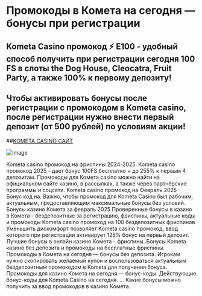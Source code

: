 # Промокоды в Комета на сегодня — бонусы при регистрации

## Kometa Casino промокод ⚡️ E100 - удобный способ получить при регистрации сегодня 100 FS в слоты the Dog House, Cleocatra, Fruit Party, а также 100% к первому депозиту! 


## Чтобы активировать бонусы после регистрации с промокодом в Kometa casino, после регистрации нужно внести первый депозит (от 500 рублей) по условиям акции!

##[KOMETA CASINO САЙТ](https://linkcasino.ru/kometa_e100)

![image](https://github.com/user-attachments/assets/0e08f407-ec40-4261-9cb5-c6abe7037898)


Kometa casino промокод на фриспины 2024-2025. Kometa casino промокод 2025 - дает бонус 100FS бесплатно + до 255% к первым 4 депозитам. Промокоды для Комета casino можно найти на официальном сайте казино, в рассылках, а также через партнёрские программы и соцсети. Kometa casino промокод на Февраль 2025 - Бонус код на. Важно, чтобы промокод для Kometa Casino был рабочим, актуальным, предоставляющим максимальные бонусы без условий.
Бонусы казино Комета за февраль 2025 Проверенные бонусы в казино в Комета - бездепозитные за регистрацию, фриспины, актуальные коды и промокоды Kometa casino промокод на 100 бездепозитных фриспинов Уменьшить дискомфорт позволяет Kometa casino промокод, ввод которого при регистрации активирует 125% бонус на первый депозит.
Лучшие бонусы в онлайн казино Комета - фриспины. Бонусы Kometa казино без депозита и промокоды на бесплатные фриспины.
Промокоды в Комета на сегодня — бонусы без депозита. Игрокам нужно скопировать желаемый купон и воспользоваться актуальным бездепозитным промокодом в Kometa для получения бонуса.
Промокоды для казино Комета на сегодня — бонус-коды. Действующие бонус-коды для Kometa Casino на сегодня. ... Какие бонусы можно получить за ввод промокодов в казино Комета.
